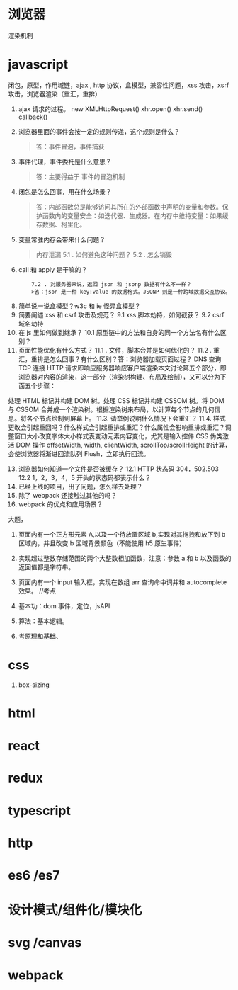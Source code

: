 # 浏览器

渲染机制

# javascript

闭包，原型，作用域链，ajax , http 协议，盒模型，兼容性问题，xss 攻击，xsrf 攻击，浏览器渲染（重汇，重排）

1.  ajax 请求的过程。
    new XMLHttpRequest()
    xhr.open()
    xhr.send()
    callback()
2.  浏览器里面的事件会按一定的规则传递，这个规则是什么？
    > 答：事件冒泡，事件捕获
3.  事件代理，事件委托是什么意思？
    > 答：主要得益于 事件的冒泡机制
4.  闭包是怎么回事，用在什么场景？
    > 答：内部函数总是能够访问其所在的外部函数中声明的变量和参数。保护函数内的变量安全：如迭代器、生成器。在内存中维持变量：如果缓存数据、柯里化。
5.  变量常驻内存会带来什么问题？
    > 内存泄漏
        5.1 . 如何避免这种问题？
        5.2 . 怎么销毁
6.  call 和 apply 是干嘛的？

            7.2 . 对服务器来说，返回 json 和 jsonp 数据有什么不一样？
            >答：json 是一种 key:value 的数据格式。JSONP 则是一种跨域数据交互协议。

8)  简单说一说盒模型？w3c 和 ie 怪异盒模型？
9)  简要阐述 xss 和 csrf 攻击及规范？
    9.1 xss 脚本劫持，如何截获？
    9.2 csrf 域名劫持
10) 在 js 里如何做到继承？
    10.1 原型链中的方法和自身的同一个方法名有什么区别？
11) 页面性能优化有什么方式？
    11.1 . 文件，脚本合并是如何优化的？
    11.2 . 重汇，重排是怎么回事？有什么区别？答：浏览器加载页面过程？
    DNS 查询
    TCP 连接
    HTTP 请求即响应服务器响应客户端渲染本文讨论第五个部分，即浏览器对内容的渲染，这一部分（渲染树构建、布局及绘制），又可以分为下面五个步骤：

处理 HTML 标记并构建 DOM 树。处理 CSS 标记并构建 CSSOM 树。将 DOM 与 CSSOM 合并成一个渲染树。根据渲染树来布局，以计算每个节点的几何信息。将各个节点绘制到屏幕上。
11.3. 请举例说明什么情况下会重汇？
11.4. 样式更改会引起重回吗？什么样式会引起重排或重汇？什么属性会影响重排或重汇？调整窗口大小改变字体大小样式表变动元素内容变化，尤其是输入控件
CSS 伪类激活
DOM 操作
offsetWidth, width, clientWidth, scrollTop/scrollHeight 的计算， 会使浏览器将渐进回流队列 Flush，立即执行回流。

13. 浏览器如何知道一个文件是否被缓存？
    12.1 HTTP 状态码 304，502.503
    12.2 1，2，3，4，5 开头的状态码都表示什么？
14. 已经上线的项目，出了问题，怎么样去处理？
15. 除了 webpack 还接触过其他的吗？
16. webpack 的优点和应用场景？

大题，

1.  页面内有一个正方形元素 A,以及一个待放置区域 b,实现对其拖拽和放下到 b 区域内，并且改变 b 区域背景颜色（不能使用 h5 原生事件）
2.  实现超过整数存储范围的两个大整数相加函数，注意：参数 a 和 b 以及函数的返回值都是字符串。

3.  页面内有一个 input 输入框，实现在数组 arr 查询命中词并和 autocomplete 效果。
    //考点
4.  基本功：dom 事件，定位，jsAPI
5.  算法：基本逻辑。
6.  考原理和基础、

# css

1.  box-sizing

# html

# react

# redux

# typescript

# http

# es6 /es7

# 设计模式/组件化/模块化

# svg /canvas

# webpack
